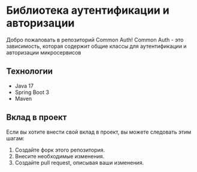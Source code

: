 # Библиотека аутентификации и авторизации

Добро пожаловать в репозиторий Common Auth! Common Auth - это зависимость, которая содержит общие классы для
аутентификации и авторизации микросервисов

## Технологии

- Java 17
- Spring Boot 3
- Maven

## Вклад в проект

Если вы хотите внести свой вклад в проект, вы можете следовать этим шагам:

1. Создайте форк этого репозитория.
2. Внесите необходимые изменения.
3. Создайте pull request, описывая ваши изменения.